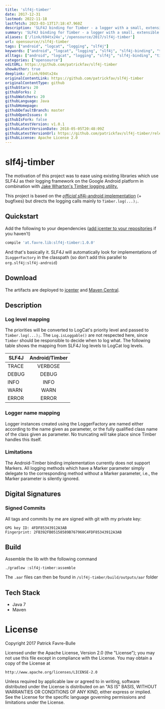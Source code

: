 ```yaml
---
title: 'slf4j-timber'
date: 2017-12-31
lastmod: 2022-11-18
lastfetch: 2023-03-13T17:18:47.960Z
description: 'SLF4J binding for Timber - a logger with a small, extensible API which provides utility on top of Android`s normal Log class.'
summary: 'SLF4J binding for Timber - a logger with a small, extensible API which provides utility on top of Android`s normal Log class.'
aliases: ['/link/694tx24x','/opensource/2017/slf4j-timber']
url: opensource//slf4j-timber
tags: ["android", "logcat", "logging", "slf4j"]
keywords: ["android", "logcat", "logging", "slf4j", "slf4j-binding", "timber"]
alltags: ["android", "logcat", "logging", "slf4j", "slf4j-binding", "timber", "github", "Java"]
categories: ["opensource"]
editURL: https://github.com/patrickfav/slf4j-timber
showAuthor: true
deeplink: /link/694tx24x
originalContentLink: https://github.com/patrickfav/slf4j-timber
originalContentType: github
githubStars: 20
githubForks: 2
githubWatchers: 20
githubLanguage: Java
githubHomepage: 
githubDefaultBranch: master
githubOpenIssues: 0
githubIsFork: false
githubLatestVersion: v1.0.1
githubLatestVersionDate: 2018-05-05T20:48:09Z
githubLatestVersionUrl: https://github.com/patrickfav/slf4j-timber/releases/tag/v1.0.1
githubLicense: Apache License 2.0
---
```

# slf4j-timber

The motivation of this project was to ease using existing libraries
which use SLF4J as their logging framework on the Google Android platform
in combination with [Jake Wharton's Timber logging utility.](https://github.com/JakeWharton/timber)

This project is based on the [_official_ slf4j-android implementation](https://mvnrepository.com/artifact/org.slf4j/slf4j-android) (+ bugfixes)
but directs the logging calls mainly to `Timber.log(...);`.

[](https://bintray.com/patrickfav/maven/slf4j-timber/_latestVersion)
[](https://travis-ci.com/patrickfav/slf4j-timber)
[](https://www.javadoc.io/doc/at.favre.lib/slf4j-timber)
[](https://coveralls.io/github/patrickfav/slf4j-timber?branch=master)
[](https://codeclimate.com/github/patrickfav/slf4j-timber/maintainability)

## Quickstart

Add the following to your dependencies ([add jcenter to your repositories](https://developer.android.com/studio/build/index.html#top-level) if you haven't)

```groovy
compile 'at.favre.lib:slf4j-timber:1.0.0'
```

And that's basically it. SLF4J will automatically look for implementations of `ILoggerFactory` in the classpath (so don't add this
parallel to `org.slf4j:slf4j-android`)

## Download

The artifacts are deployed to [jcenter](https://bintray.com/bintray/jcenter) and [Maven Central](https://search.maven.org/).

## Description

### Log level mapping
The priorities will be converted to LogCat's priority level and passed to
`Timber.log(...);`. The `Log.isLoggable()` are not respected here, since `Timber`
should be responsible to decide when to log what. The following table shows
the mapping from SLF4J log levels to LogCat log levels.

| SLF4J         | Android/Timber |
| ------------- |:-------------: |
| TRACE         | VERBOSE        |
| DEBUG         | DEBUG          |
| INFO          | INFO           |
| WARN          | WARN           |
| ERROR         | ERROR          |

### Logger name mapping

Logger instances created using the LoggerFactory are named either according to
the name given as parameter, or the fully qualified class name of the class given as
parameter. No truncating will take place since Timber handles this itself.

### Limitations

The Android-Timber binding implementation currently does not support Markers.
All logging methods which have a Marker parameter simply delegate to the
corresponding method without a Marker parameter, i.e., the Marker parameter
is silently ignored.

## Digital Signatures

### Signed Commits

All tags and commits by me are signed with git with my private key:

    GPG key ID: 4FDF85343912A3AB
    Fingerprint: 2FB392FB05158589B767960C4FDF85343912A3AB

## Build

Assemble the lib with the following command

    ./gradlew :slf4j-timber:assemble

The `.aar` files can then be found in `/slf4j-timber/build/outputs/aar` folder


## Tech Stack

* Java 7
* Maven

# License

Copyright 2017 Patrick Favre-Bulle

Licensed under the Apache License, Version 2.0 (the "License");
you may not use this file except in compliance with the License.
You may obtain a copy of the License at

    http://www.apache.org/licenses/LICENSE-2.0

Unless required by applicable law or agreed to in writing, software
distributed under the License is distributed on an "AS IS" BASIS,
WITHOUT WARRANTIES OR CONDITIONS OF ANY KIND, either express or implied.
See the License for the specific language governing permissions and
limitations under the License.
